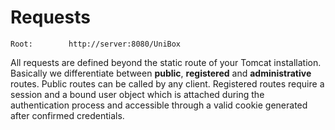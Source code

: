 # Requests

```
Root:        http://server:8080/UniBox
```
All requests are defined beyond the static route of your Tomcat installation. Basically we differentiate between **public**, **registered** and **administrative** routes. Public routes can be called by any client. Registered routes require a session and a bound user object which is attached during the authentication process and accessible through a valid cookie generated after confirmed credentials.



